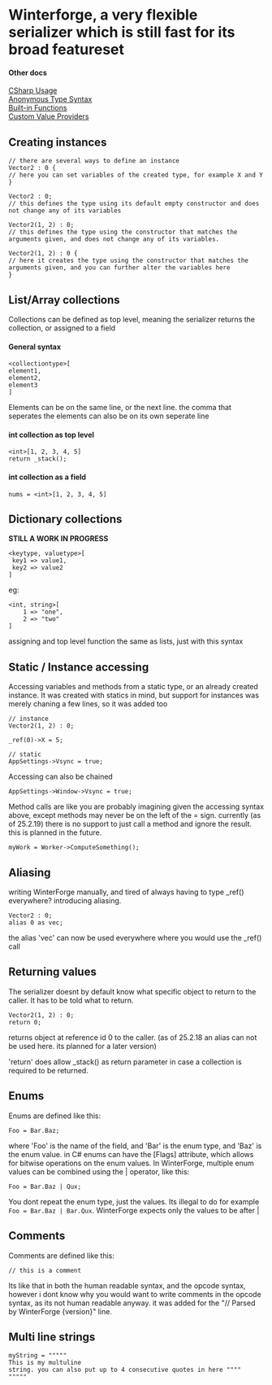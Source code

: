 # Winterforge, a very flexible serializer which is still fast for its broad featureset

#### Other docs
[CSharp Usage](CSharp_Usage.md)  
[Anonymous Type Syntax](Anonymous_Type_Syntax.md)  
[Built-in Functions](WinterForge_Built-in_Functions.md)  
[Custom Value Providers](CustomValueProvider_Examples.md)  

## Creating instances
```
// there are several ways to define an instance
Vector2 : 0 {
// here you can set variables of the created type, for example X and Y
}

Vector2 : 0;
// this defines the type using its default empty constructor and does not change any of its variables

Vector2(1, 2) : 0;
// this defines the type using the constructor that matches the arguments given, and does not change any of its variables.

Vector2(1, 2) : 0 {
// here it creates the type using the constructor that matches the arguments given, and you can further alter the variables here
}
```

## List/Array collections
Collections can be defined as top level, meaning the serializer returns the collection, or assigned to a field
#### General syntax
```
<collectiontype>[
element1,
element2,
element3
]
```
Elements can be on the same line, or the next line. the comma that seperates the elements can also be on its own seperate line

#### int collection as top level
```
<int>[1, 2, 3, 4, 5]
return _stack();
```

#### int collection as a field
```
nums = <int>[1, 2, 3, 4, 5]
```

## Dictionary collections
**STILL A WORK IN PROGRESS**

```
<keytype, valuetype>[
 key1 => value1,
 key2 => value2
]
```

eg:
```
<int, string>[
	1 => "one",
	2 => "two"
]
```
assigning and top level function the same as lists, just with this syntax


## Static / Instance accessing

Accessing variables and methods from a static type, or an already created instance.
It was created with statics in mind, but support for instances was merely chaning a few lines, so it was added too



```
// instance
Vector2(1, 2) : 0;

_ref(0)->X = 5;

// static
AppSettings->Vsync = true;
```

Accessing can also be chained
```
AppSettings->Window->Vsync = true;
```

Method calls are like you are probably imagining given the accessing syntax above, except methods may never be on the left of the = sign. currently (as of 25.2.19) there is no support to just call a method and ignore the result. this is planned in the future.

```
myWork = Worker->ComputeSomething();
```


## Aliasing

writing WinterForge manually, and tired of always having to type _ref() everywhere?
introducing aliasing.

```
Vector2 : 0;
alias 0 as vec;
```

the alias 'vec' can  now be used everywhere where you would use the \_ref() call


## Returning values

The serializer doesnt by default know what specific object to return to the caller. It has to be told what to return.

```
Vector2(1, 2) : 0;
return 0;
```
returns object at reference id 0 to the caller. (as of 25.2.18 an alias can not be used here. its planned for a later version)

'return' does allow _stack() as return parameter in case a collection is required to be returned.


## Enums
Enums are defined like this:
```
Foo = Bar.Baz;
```
where 'Foo' is the name of the field, and 'Bar' is the enum type, and 'Baz' is the enum value.
in C# enums can have the [Flags] attribute, which allows for bitwise operations on the enum values.
In WinterForge, multiple enum values can be combined using the | operator, like this:
```
Foo = Bar.Baz | Qux;
```
You dont repeat the enum type, just the values. Its illegal to do for example `Foo = Bar.Baz | Bar.Qux`. WinterForge expects only the values to be after |

## Comments
Comments are defined like this:
```
// this is a comment
```
Its like that in both the human readable syntax, and the opcode syntax, however i dont know why you would want to write comments in the opcode syntax, as its not human readable anyway.
it was added for the "// Parsed by WinterForge {version}" line.

## Multi line strings
```
myString = """""
This is my multuline
string. you can also put up to 4 consecutive quotes in here """"
"""""
```